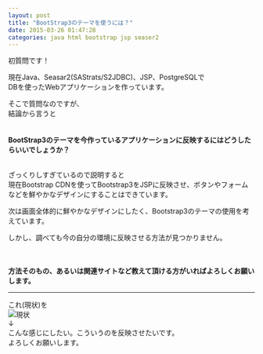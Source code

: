 ```yaml
---
layout: post
title: "BootStrap3のテーマを使うには？"
date: 2015-03-26 01:47:28
categories: java html bootstrap jsp seaser2
---
```

<p>初質問です！</p>

<p>現在Java、Seasar2(SAStrats/S2JDBC)、JSP、PostgreSQLで<br>
DBを使ったWebアプリケーションを作っています。</p>

<p>そこで質問なのですが、<br>
結論から言うと<br>
<br><br>
<strong>BootStrap3のテーマを今作っているアプリケーションに反映するにはどうしたらいいでしょうか？</strong><br>
<br></p>

<p>ざっくりしすぎているので説明すると<br>
現在Bootstrap CDNを使ってBootstrap3をJSPに反映させ、ボタンやフォームなどを鮮やかなデザインにすることはできています。</p>

<p>次は画面全体的に鮮やかなデザインにしたく、Bootstrap3のテーマの使用を考えています。</p>

<p>しかし、調べても今の自分の環境に反映させる方法が見つかりません。</p>

<p><br><br>
<strong>方法そのもの、あるいは関連サイトなど教えて頂ける方がいればよろしくお願いします。</strong></p>

<hr>

<p>これ(現状)を<br>
<img src="https://i.stack.imgur.com/RDO0J.png" alt="現状"><br>
↓<br>
こんな感じにしたい。こういうのを反映させたいです。<br>
<img src="https://i.stack.imgur.com/nPnbx.png" alt=""><br>
よろしくお願いします。</p>
